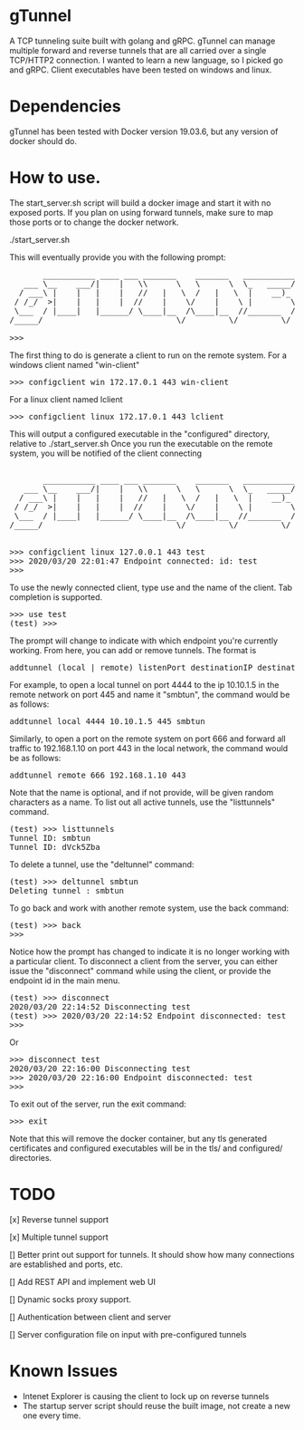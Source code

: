 # gTunnel
A TCP tunneling suite built with golang and gRPC. gTunnel can manage multiple forward and reverse tunnels that are all carried over a single TCP/HTTP2 connection. I wanted to learn a new language, so I picked go and gRPC. Client executables have been tested on windows and linux.

# Dependencies
gTunnel has been tested with Docker version 19.03.6, but any version of docker should do.

# How to use.
The start_server.sh script will build a docker image and start it with no exposed ports. If you plan on using forward tunnels, make sure to map those ports or to change the docker network.

./start_server.sh

This will eventually provide you with the following prompt:
<pre>
       ___________ ____ ___ _______    _______   ___________.____     
   ___ \__    ___/|    |   \\      \   \      \  \_   _____/|    |    
  / ___\ |    |   |    |   //   |   \  /   |   \  |    __)_ |    |    
 / /_/  >|    |   |    |  //    |    \/    |    \ |        \|    |___ 
 \___  / |____|   |______/ \____|__  /\____|__  //_______  /|_______ \
/_____/                            \/         \/         \/         \/

>>> 
</pre>

The first thing to do is generate a client to run on the remote system. For a windows client named "win-client"
<pre>
>>> configclient win 172.17.0.1 443 win-client
</pre>
For a linux client named lclient
<pre>
>>> configclient linux 172.17.0.1 443 lclient
</pre>

This will output a configured executable in the "configured" directory, relative to ./start_server.sh
Once you run the executable on the remote system, you will be notified of the client connecting
<pre>

       ___________ ____ ___ _______    _______   ___________.____     
   ___ \__    ___/|    |   \\      \   \      \  \_   _____/|    |    
  / ___\ |    |   |    |   //   |   \  /   |   \  |    __)_ |    |    
 / /_/  >|    |   |    |  //    |    \/    |    \ |        \|    |___ 
 \___  / |____|   |______/ \____|__  /\____|__  //_______  /|_______ \
/_____/                            \/         \/         \/         \/


>>> configclient linux 127.0.0.1 443 test
>>> 2020/03/20 22:01:47 Endpoint connected: id: test
>>> 
</pre>
To use the newly connected client, type use and the name of the client. Tab completion is supported.
<pre>
>>> use test
(test) >>>  
</pre>
The prompt will change to indicate with which endpoint you're currently working. From here, you can add or remove tunnels. The format is
<pre>
addtunnel (local | remote) listenPort destinationIP destinationPort <name>
</pre>
For example, to open a local tunnel on port 4444 to the ip 10.10.1.5 in the remote network on port 445 and name it "smbtun", the command would be as follows:
<pre>
addtunnel local 4444 10.10.1.5 445 smbtun
</pre>
Similarly, to open a port on the remote system on port 666 and forward all traffic to 192.168.1.10 on port 443 in the local network, the command would be as follows:
<pre>
addtunnel remote 666 192.168.1.10 443
</pre>
Note that the name is optional, and if not provide, will be given random characters as a name. To list out all active tunnels, use the "listtunnels" command.
<pre>
(test) >>> listtunnels
Tunnel ID: smbtun
Tunnel ID: dVck5Zba
</pre>
To delete a tunnel, use the "deltunnel" command:
<pre>
(test) >>> deltunnel smbtun
Deleting tunnel : smbtun
</pre>

To go back and work with another remote system, use the back command:
<pre>
(test) >>> back
>>>  
</pre>
Notice how the prompt has changed to indicate it is no longer working with a particular client. To disconnect a client from the server, you can either issue the "disconnect" command while using the client, or provide the endpoint id in the main menu.
<pre>
(test) >>> disconnect
2020/03/20 22:14:52 Disconnecting test
(test) >>> 2020/03/20 22:14:52 Endpoint disconnected: test
>>> 
</pre>
Or
<pre>
>>> disconnect test
2020/03/20 22:16:00 Disconnecting test
>>> 2020/03/20 22:16:00 Endpoint disconnected: test
>>> 
</pre>
To exit out of the server, run the exit command:
<pre>
>>> exit
</pre>
Note that this will remove the docker container, but any tls generated certificates and configured executables will be in the tls/ and configured/ directories.

# TODO

[x] Reverse tunnel support

[x] Multiple tunnel support

[] Better print out support for tunnels. It should show how many connections are established and ports, etc.

[] Add REST API and implement web UI

[] Dynamic socks proxy support.

[] Authentication between client and server

[] Server configuration file on input with pre-configured tunnels

# Known Issues

* Intenet Explorer is causing the client to lock up on reverse tunnels
* The startup server script should reuse the built image, not create a new one every time.